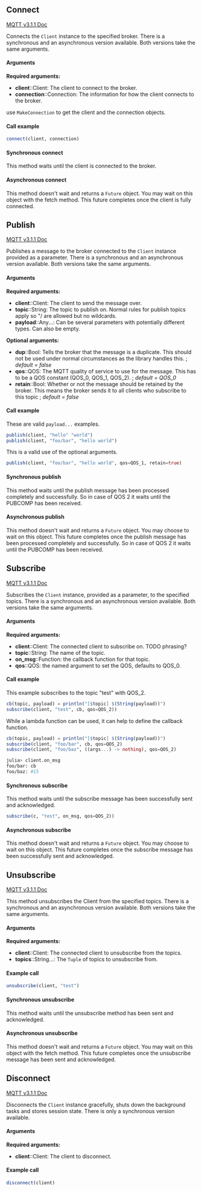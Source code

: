 ## Connect
[MQTT v3.1.1 Doc](http://docs.oasis-open.org/mqtt/mqtt/v3.1.1/os/mqtt-v3.1.1-os.html#_Toc398718028)

Connects the `Client` instance to the specified broker. There is a synchronous and an asynchronous version available. Both versions take the same arguments.

#### Arguments
**Required arguments:**
* **client**::Client: The client to connect to the broker.
* **connection**::Connection: The information for how the client connects to the broker.

use `MakeConnection` to get the client and the connection objects. 

#### Call example

```julia
connect(client, connection)
```

#### Synchronous connect
This method waits until the client is connected to the broker.


#### Asynchronous connect
This method doesn't wait and returns a `Future` object. You may wait on this object with the fetch method. This future completes once the client is fully connected.

## Publish
[MQTT v3.1.1 Doc](http://docs.oasis-open.org/mqtt/mqtt/v3.1.1/os/mqtt-v3.1.1-os.html#_Toc398718037)

Publishes a message to the broker connected to the `Client` instance provided as a parameter. There is a synchronous and an asynchronous version available. Both versions take the same arguments.

#### Arguments
**Required arguments:**
* **client**::Client: The client to send the message over.
* **topic**::String: The topic to publish on. Normal rules for publish topics apply so "/ are allowed but no wildcards.
* **payload**::Any...: Can be several parameters with potentially different types. Can also be empty.

**Optional arguments:**
* **dup**::Bool: Tells the broker that the message is a duplicate. This should not be used under normal circumstances as the library handles this. ; *default = false*
* **qos**::QOS: The MQTT quality of service to use for the message. This has to be a QOS constant (QOS_0, QOS_1, QOS_2). ; *default = QOS_0*
* **retain**::Bool: Whether or not the message should be retained by the broker. This means the broker sends it to all clients who subscribe to this topic ; *default = false*

#### Call example
These are valid `payload...` examples.
```julia
publish(client, "hello" "world")
publish(client, "foo/bar", "hello world")
```

This is a valid use of the optional arguments.
```julia
publish(client, "foo/bar", "hello world", qos=QOS_1, retain=true)
```

#### Synchronous publish
This method waits until the publish message has been processed completely and successfully. So in case of QOS 2 it waits until the PUBCOMP has been received.


#### Asynchronous publish
This method doesn't wait and returns a `Future` object. You may choose to wait on this object. This future completes once the publish message has been processed completely and successfully. So in case of QOS 2 it waits until the PUBCOMP has been received.


## Subscribe
[MQTT v3.1.1 Doc](http://docs.oasis-open.org/mqtt/mqtt/v3.1.1/os/mqtt-v3.1.1-os.html#_Toc398718063)

Subscribes the `Client` instance, provided as a parameter, to the specified topics. There is a synchronous and an asynchronous version available. Both versions take the same arguments. 

#### Arguments
**Required arguments:**
* **client**::Client: The connected client to subscribe on. TODO phrasing?
* **topic**::String: The name of the topic.
* **on_msg**::Function: the callback function for that topic.
* **qos**::QOS: the named argument to set the QOS, defaults to QOS_0.

#### Call example
This example subscribes to the topic "test" with QOS_2.
```julia
cb(topic, payload) = println("[$topic] $(String(payload))")
subscribe(client, "test", cb, qos=QOS_2))
```

While a lambda function can be used, it can help to define the callback function.
```julia
cb(topic, payload) = println("[$topic] $(String(payload))")
subscribe(client, "foo/bar", cb, qos=QOS_2)
subscribe(client, "foo/baz", ((args...) -> nothing), qos=QOS_2)
```

```bash
julia> client.on_msg
foo/bar: cb
foo/baz: #15
```

#### Synchronous subscribe
This method waits until the subscribe message has been successfully sent and acknowledged.

```julia
subscribe(c, "test", on_msg, qos=QOS_2))
```

#### Asynchronous subscribe
This method doesn't wait and returns a `Future` object. You may choose to wait on this object. This future completes once the subscribe message has been successfully sent and acknowledged.


## Unsubscribe
[MQTT v3.1.1 Doc](http://docs.oasis-open.org/mqtt/mqtt/v3.1.1/os/mqtt-v3.1.1-os.html#_Toc398718072)

This method unsubscribes the Client from the specified topics. There is a synchronous and an asynchronous version available. Both versions take the same arguments.

#### Arguments
**Required arguments:**
* **client**::Client: The connected client to unsubscribe from the topics.
* **topics**::String...: The `Tuple` of topics to unsubscribe from.

#### Example call
```julia
unsubscribe(client, "test")
```

#### Synchronous unsubscribe
This method waits until the unsubscribe method has been sent and acknowledged.


#### Asynchronous unsubscribe
This method doesn't wait and returns a `Future` object. You may wait on this object with the fetch method. This future completes once the unsubscribe message has been sent and acknowledged.

## Disconnect
[MQTT v3.1.1 Doc](http://docs.oasis-open.org/mqtt/mqtt/v3.1.1/os/mqtt-v3.1.1-os.html#_Toc398718090)

Disconnects the `Client` instance gracefully, shuts down the background tasks and stores session state. There is only a synchronous version available.

#### Arguments
**Required arguments:**
* **client**::Client: The client to disconnect.

#### Example call
```julia
disconnect(client)
```